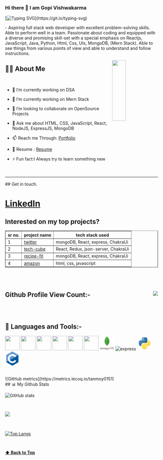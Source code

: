### Hi there 👋 I am Gopi Vishwakarma

<!-- # Hey all! <img src= "https://media2.giphy.com/media/Lm5hxmmI6ucOQGfjKj/giphy.gif?cid=6c09b952o9xti0m387z597k2xqipch3qmqjydym98oef87ve&rid=giphy.gif&ct=s" width= "30" height= "30"> <img src= "https://media.tenor.com/images/2adfe94e69139f3e22623b61d375a7a7/tenor.gif" width= "30" height= "30"> -->

 
 [![Typing SVG](https://readme-typing-svg.herokuapp.com?font=Architects+Daughter&color=22EBF7&size=25&center=false&lines=hey!+its+Gopi;Full+stack+web+developer...)](https://git.io/typing-svg)
 
 <p>- Aspiring full stack web developer with excellent problem-solving skills. Able to perform well in a team. Passionate about coding and equipped with a diverse and promising skill-set with a special emphasis on Reactjs, JavaScript, Java, Python, Html, Css, UIs, MongoDB, (Mern Stack). Able to see things from various points of view and able to understand and follow instructions.</p>

 

<img src="https://camo.githubusercontent.com/992babdffd8c74a1502de375fbdf7e4d54773242/68747470733a2f2f6d656469612e67697068792e636f6d2f6d656469612f53576f536b4e36447854737a71494b4571762f67697068792e676966"  align="right" width="30%" height="200px" />


## 🙋‍♂️ About Me


</br>

- 🔭 I’m currently working on DSA

- 🌱 I’m currently working on Mern Stack

- 👯 I’m looking to collaborate on OpenSource Projects

- 💬 Ask me about HTML, CSS, JavaScript, React, NodeJS, ExpressJS, MongoDB

- 📫 Reach me Through: <a href="https://ergopivishwakarma.github.io/">Portfolio</a>

- 📄 Resume : <a href="https://drive.google.com/file/d/1G3LDPbi-J5cLK2-2urdqK6Q7XNd7bsJ9/view?usp=sharing">Resume</a>

- ⚡ Fun fact:I Always try to learn something new 





</br>
<hr>        
## Get in touch.
<h1><a href="https://www.linkedin.com/in/gopi-vishwakarma-95b325250/">LinkedIn</a></h1>
 
## Interested on my top projects?

<table border="1px solid white">
 <tr>
  <th>sr no.</th>
  <th>project name</th>
  <th>tech stack used</th>
 </tr>
 <tr>
  <td>1</td>
  <td><a href="https://twitter-umber.vercel.app/" target="_blank">twitter</a></td>
  <td>mongoDB, React, express, ChakraUi</td>
 </tr>
 <tr>
  <td>2</td>
  <td><a href="https://tech-cube-ten.vercel.app/" target="_blank">tech-cube</a></td>
  <td>React, Redux, json-server, ChakraUi</td>
 </tr>
 <tr>
  <td>3</td>
  <td><a href="https://recipefit.vercel.app/" target="_blank">recipe-fit</a></td>
  <td>mongoDB, React, express, ChakraUi</td>
 </tr>
  <tr>
  <td>4</td>
  <td><a href="https://lustrous-gumption-92216f.netlify.app/" target="_blank">amazon</a></td>
  <td>html, css, javascript</td>
 </tr>
</table>

</br>
</br>

## Github Profile View Count:- <img align="right" src="https://profile-counter.glitch.me/Coolasid/count.svg" />

</br>
</br>


## 🚀 Languages and Tools:-

<p align="left"> 
   <img src="https://img.icons8.com/color/48/000000/html-5.png" width="48" height="48" margin-left="20px"/>  
   <img src="https://img.icons8.com/color/48/000000/css3.png" width="48" height="48" margin-left="20px"/>
   <img src="https://img.icons8.com/color/48/000000/javascript.png" width="48" height="48" margin-left="20px"/>
   <img src="https://img.icons8.com/color/48/000000/react-native.png" width="48" height="48" margin-left="20px"/>  
   <img src="https://img.icons8.com/color/48/000000/redux.png" width="48" height="48" margin-left="20px"/> 
   <img src="https://img.icons8.com/color/48/000000/nodejs.png" width="48" height="48" margin-left="20px"/>
   <img src="https://raw.githubusercontent.com/devicons/devicon/master/icons/mongodb/mongodb-original-wordmark.svg" alt="mongodb" width="48" height="48" margin-left="20px"/>
   <img src="https://user-images.githubusercontent.com/11978772/40430986-a0eb7b92-5e63-11e8-80eb-43fe07f664a6.png" alt="express" width="60" height="48" margin-left="20px"/> 
   <img src="https://raw.githubusercontent.com/devicons/devicon/master/icons/python/python-original.svg" width="48" height="48" margin-left="20px"/>                                
   <img src="https://raw.githubusercontent.com/devicons/devicon/master/icons/c/c-original.svg" width="48" height="48" margin-left="20px"/>  
     
</p>      
                                                                                                                                       </br> ![GitHub metrics](https://metrics.lecoq.io/tanmoy0151)
                                                                                                                                       <br />
                                                                        ## 📊 My Github Stats
                                                                                                                                    </br>
                                                                                                                                        
![GitHub stats](https://github-readme-stats.vercel.app/api?username=ErGopiVishwakarma&show_icons=true&theme=radical) 

</br>

![](https://github-readme-streak-stats.herokuapp.com/?user=ergopivishwakarma&theme=radical&hide_border=false)<br/>


</br>

[![Top Langs](https://github-readme-stats.vercel.app/api/top-langs/?username=ErGopiVishwakarma&layout=compact&text_color=daf7dc&bg_color=151515)](https://github.com/ErGopiVishwakarma/github-readme-stats)

</br>

**[⬆ Back to Top](#Hi-there-👋-I-am-Gopi-Vishwakarma)**

